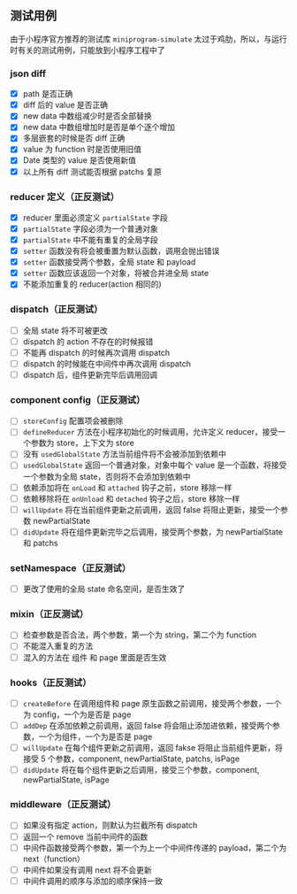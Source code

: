 ## 测试用例
由于小程序官方推荐的测试库 `miniprogram-simulate` 太过于鸡肋，所以，与运行时有关的测试用例，只能放到小程序工程中了

### json diff
+ [x] path 是否正确
+ [x] diff 后的 value 是否正确
+ [x] new data 中数组减少时是否全部替换
+ [x] new data 中数组增加时是否是单个逐个增加
+ [x] 多层嵌套的时候是否 diff 正确
+ [x] value 为 function 时是否使用旧值
+ [x] Date 类型的 value 是否使用新值
+ [x] 以上所有 diff 测试能否根据 patchs 复原

### reducer 定义（正反测试）
+ [x] reducer 里面必须定义 `partialState` 字段
+ [x] `partialState` 字段必须为一个普通对象
+ [x] `partialState` 中不能有重复的全局字段
+ [x] `setter` 函数没有将会被重置为默认函数，调用会抛出错误
+ [x] `setter` 函数接受两个参数，全局 state 和 payload
+ [x] `setter` 函数应该返回一个对象，将被合并进全局 state
+ [x] 不能添加重复的 reducer(action 相同的)

### dispatch（正反测试）
+ [ ] 全局 state 将不可被更改
+ [ ] dispatch 的 action 不存在的时候报错
+ [ ] 不能再 dispatch 的时候再次调用 dispatch
+ [ ] dispatch 的时候能在中间件中再次调用 dispatch
+ [ ] dispatch 后，组件更新完毕后调用回调

### component config（正反测试）
+ [ ] `storeConfig` 配置项会被删除
+ [ ] `defineReducer` 方法在小程序初始化的时候调用，允许定义 reducer，接受一个参数为 store，上下文为 store
+ [ ] 没有 `usedGlobalState` 方法当前组件将不会被添加到依赖中
+ [ ] `usedGlobalState` 返回一个普通对象，对象中每个 value 是一个函数，将接受一个参数为全局 state，否则将不会添加到依赖中
+ [ ] 依赖添加将在 `onLoad` 和 `attached` 钩子之前，store 移除一样
+ [ ] 依赖移除将在 `onUnload` 和 `detached` 钩子之后，store 移除一样
+ [ ] `willUpdate` 将在当前组件更新之前调用，返回 false 将阻止更新，接受一个参数 newPartialState
+ [ ] `didUpdate` 将在组件更新完毕之后调用，接受两个参数，为 newPartialState 和 patchs

### setNamespace（正反测试）
+ [ ] 更改了使用的全局 state 命名空间，是否生效了

### mixin（正反测试）
+ [ ] 检查参数是否合法，两个参数，第一个为 string，第二个为 function
+ [ ] 不能混入重复的方法
+ [ ] 混入的方法在 组件 和 page 里面是否生效

### hooks（正反测试）
+ [ ] `createBefore` 在调用组件和 page 原生函数之前调用，接受两个参数，一个为 config，一个为是否是 page
+ [ ] `addDep` 在添加依赖之前调用，返回 false 将会阻止添加进依赖，接受两个参数，一个为组件，一个为是否是 page
+ [ ] `willUpdate` 在每个组件更新之前调用，返回 fakse 将阻止当前组件更新，将接受 5 个参数，component, newPartialState, patchs, isPage
+ [ ] `didUpdate` 将在每个组件更新之后调用，接受三个参数，component, newPartialState, isPage

### middleware（正反测试）
+ [ ] 如果没有指定 action，则默认为拦截所有 dispatch
+ [ ] 返回一个 remove 当前中间件的函数
+ [ ] 中间件函数接受两个参数，第一个为上一个中间件传递的 payload，第二个为 next（function）
+ [ ] 中间件如果没有调用 next 将不会更新
+ [ ] 中间件调用的顺序与添加的顺序保持一致